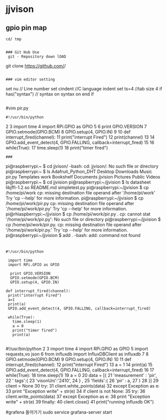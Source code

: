 # jjvison

## gpio pin map
```
cd/ tmp


### Git Hub Use
 git - Repository down lOAD
  ```
  git clone https://github.com/<user name>/<repository name>
  ```
  
  ### vim editor setting
  ```
  set nu  // Line number
  set cindent //C language indent
  set ts=4  //tab size 4
  if has("syntax")  // syntax on
    syntax on
   end if
   ```
```
   #vim pir.py

    #!/usr/bin/python
  2
  3 import time
  4 import RPi.GPIO as GPIO
  5
  6 print GPIO.VERSION
  7 GPIO.setmode(GPIO.BCM)
  8 GPIO.setup(4, GPIO.IN)
  9
 10 def interrupt_fired(channel):
 11     print("interrupt Fired")
 12     print(channel)
 13
 14 GPIO.add_event_detect(4, GPIO.FALLING, callback=interrupt_fired)
 15
 16 while(True):
 17     time.sleep(1)
 18     print("timer fired")
 
 ```
 ###
 ```
 pi@raspberrypi:~ $ cd jjvison/
-bash: cd: jjvison/: No such file or directory
pi@raspberrypi:~ $ ls
Adafruit_Python_DHT  Desktop    Downloads  Music     pir.py  Templates  work
Bookshelf            Documents  jjvision   Pictures  Public  Videos
pi@raspberrypi:~ $ cd jjvision
pi@raspberrypi:~/jjvision $ ls
datasheet  libjffi-1.2.so  README.md  simpletest.py
pi@raspberrypi:~/jjvision $ cp /home/pi/work
cp: missing destination file operand after '/home/pi/work'
Try 'cp --help' for more information.
pi@raspberrypi:~/jjvision $ cp /home/pi/work/pir.py
cp: missing destination file operand after '/home/pi/work/pir.py'
Try 'cp --help' for more information.
pi@rhiaspberrypi:~/jjvision $ cp /home/pi/work/pir.py .
cp: cannot stat '/home/pi/work/pir.py': No such file or directory
pi@raspberrypi:~/jjvision $ cp /home/pi/work/pir.py.
cp: missing destination file operand after '/home/pi/work/pir.py.'
Try 'cp --help' for more information.
pi@raspberrypi:~/jjvision $ add .
-bash: add: command not found
```
```
###
```
#!/usr/bin/python

 import time
 import RPi.GPIO as GPIO
 
  print GPIO.VERSION
  GPIO.setmode(GPIO.BCM)
  GPIO.setup(4, GPIO.IN)

def interrupt_fired(channel):
 print("interrupt Fired")
 a=1
 print(a)
 GPIO.add_event_detect(4, GPIO.FALLING, callback=interrupt_fired)
 
 while(True):
   time.sleep(1)
   a = 0
   print("timer fired")
   print(a)
   `````
   
   ##
   #!/usr/bin/python
  2
  3 import time
  4 import RPi.GPIO as GPIO
  5 import requests,vo json
  6 from influxdb import InfluxDBClient as influxdb
  7
  8 GPIO.setmode(GPIO.BCM)
  9 GPIO.setup(4, GPIO.IN)
 10
 11 def interrupt_fired(channel):
 12     print("interrupt Fired")
 13     a = 1
 14     print(a)
 15 GPIO.add_event_detect(4, GPIO.FALLING, callback=interrupt_fired)
 16
 17 while(True):
 18     time.sleep(1)
 19     a = 0
 20     data = [{
 21         'measurement' : 'pir',
 22         ' tags':{
 23             'visonUni':'2410',
 24             } ,
 25         'fields':{
 26             'pir' : a,
 27              }
 28         }]
 29     client = None
 30     try:
 31         client.white_points(data)
 32     except Exception as e:
 33         print "Exception write" + str(e)
 34     if client is not None:
 35         try:
 36             client.write_points(data)
 37         except Exception as e:
 38             print "Exception write" + str(e)
 39                 finally:
 40                     clent.close()
 41         print("running influxdb OK")


#grafena 들어가기
 sudo service grafana-server start

